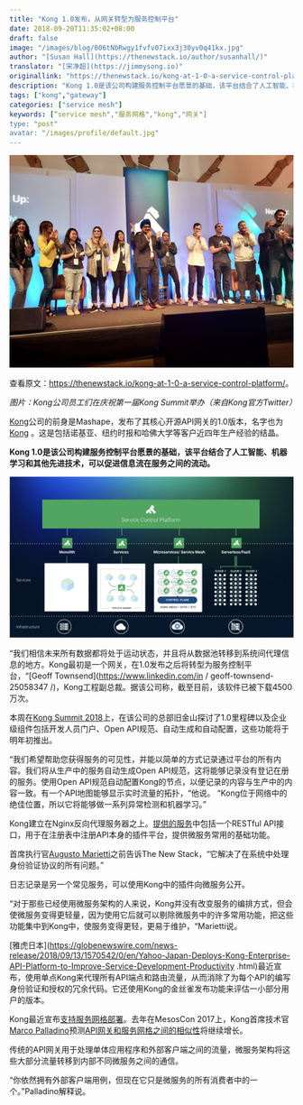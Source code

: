```yaml
---
title: "Kong 1.0发布，从网关转型为服务控制平台"
date: 2018-09-20T11:35:02+08:00
draft: false
image: "/images/blog/006tNbRwgy1fvfv07ixx3j30yv0q41kx.jpg"
author: "[Susan Hall](https://thenewstack.io/author/susanhall/)"
translator: "[宋净超](https://jimmysong.io)"
originallink: "https://thenewstack.io/kong-at-1-0-a-service-control-platform/"
description: "Kong 1.0是该公司构建服务控制平台愿景的基础，该平台结合了人工智能、机器学习和其他先进技术，可以促进信息流在服务之间的流动。"
tags: ["kong","gateway"]
categories: ["service mesh"]
keywords: [“service mesh","服务网格","kong","网关"]
type: "post"
avatar: "/images/profile/default.jpg"
---
```


![第一届Kong Summit](006tNbRwgy1fvfula2g2aj31kw16k7jg.jpg)

查看原文：<https://thenewstack.io/kong-at-1-0-a-service-control-platform/>。

_图片：Kong公司员工们在庆祝第一届Kong Summit举办（来自Kong官方Twitter）_

[Kong](https://konghq.com/)公司的前身是Mashape，发布了其核心开源API网关的1.0版本，名字也为[Kong](https://github.com/Kong/kong) 。这是包括诺基亚、纽约​时报和哈佛大学等客户近四年生产经验的结晶。

**Kong 1.0是该公司构建服务控制平台愿景的基础，该平台结合了人工智能、机器学习和其他先进技术，可以促进信息流在服务之间的流动。**

![](006tNbRwgy1fvftotln7rj319y0q4dmg.jpg)

“我们相信未来所有数据都将处于运动状态，并且将从数据池转移到系统间代理信息的地方。Kong最初是一个网关，在1.0发布之后将转型为服务控制平台，“[Geoff Townsend](https://www.linkedin.com/in / geoff-townsend-25058347 /)，Kong工程副总裁。据该公司称，截至目前，该软件已被下载4500万次。

本周在[Kong Summit 2018](https://konghq.com/kong-summit/?utm_source=pressrelease&utm_medium=referral&utm_content=1-0)上，在该公司的总部旧金山探讨了1.0里程碑以及企业级组件包括开发人员门户、Open API规范、自动生成和自动配置，这些功能将于明年初推出。

“我们希望帮助您获得服务的可见性，并能以简单的方式记录通过平台的所有内容。我们将从生产中的服务自动生成Open API规范，这将能够记录没有登记在册的服务。使用Open API规范自动配置Kong的节点，以便记录的内容与生产中的内容一致。有一个API地图能够显示实时流量的拓扑，“他说。 “Kong位于网络中的绝佳位置，所以它将能够做一系列异常检测和机器学习。”

Kong建立在Nginx反向代理服务器之上。[提供的服务](https://thenewstack.io/mashape-opens-kong-a-microservices-proxy-built-on-nginx/)中包括一个RESTful API接口，用于在注册表中注册API本身的插件平台，提供微服务常用的基础功能。

首席执行官[Augusto Marietti](https://www.linkedin.com/in/sonicaghi/)之前告诉The New Stack，“它解决了在系统中处理身份验证协议的所有问题。”

日志记录是另一个常见服务，可以使用Kong中的插件向微服务公开。

“对于那些已经使用微服务架构的人来说，Kong并没有改变服务的编排方式，但会使微服务变得更轻量，因为使用它后就可以剔除微服务中的许多常用功能，把这些功能集中到Kong中，使服务变得更轻，更易于维护，“Marietti说。

[雅虎日本](https://globenewswire.com/news-release/2018/09/13/1570542/0/en/Yahoo-Japan-Deploys-Kong-Enterprise-API-Platform-to-Improve-Service-Development-Productivity .html)最近宣布，使用单点Kong来代理所有API端点和路由流量，从而消除了为每个API的编写身份验证和授权的冗余代码。它还使用Kong的金丝雀发布功能来评估一小部分用户的版本。

Kong最近宣布[支持服务网格部署](https://konghq.com/blog/service-mesh-new-pattern-not-new-technology/)。去年在MesosCon 2017上，Kong首席技术官[Marco Palladino](https://www.linkedin.com/in/marcopalladino/)预测[API网关和服务网格之间的相似性](https://thenewstack.io/api-gateways-age-microservices/)将继续增长。

传统的API网关用于处理单体应用程序和外部客户端之间的流量，微服务架构将这些大部分流量转移到内部不同微服务之间的通信。

“你依然拥有外部客户端用例，但现在它只是微服务的所有消费者中的一个。”Palladino解释说。
